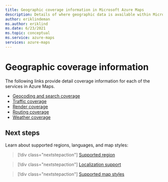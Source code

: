 ```yaml
---
title: Geographic coverage information in Microsoft Azure Maps
description: Details of where geographic data is available within Microsoft Azure Maps.
author: eriklindeman
ms.author: eriklind
ms.date: 6/23/2021
ms.topic: conceptual
ms.service: azure-maps
services: azure-maps
---
```


# Geographic coverage information

The following links provide detail coverage information for each of the services in Azure Maps.

* [Geocoding and search coverage](geocoding-coverage.md)
* [Traffic coverage](traffic-coverage.md)
* [Render coverage](render-coverage.md)
* [Routing coverage](routing-coverage.md)
* [Weather coverage](weather-coverage.md)

## Next steps

Learn about supported regions, languages, and map styles:

> [!div class="nextstepaction"]
> [Supported region](about-azure-maps.md#supported-regions)

> [!div class="nextstepaction"]
> [Localization support](supported-languages.md)

> [!div class="nextstepaction"]
> [Supported map styles](supported-map-styles.md)